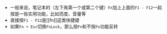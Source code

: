 - 一般来说，笔记本的（左下角第一个或第二个键）`Fn`加上上面的`F1 - F12`一起按是一些实用功能，比如亮度、音量等
- 直接按`F1 - F12`是[[fn]]这类快捷键
- 如果`Fn + Esc`切换`FnLock`，那么按`Fn`和不按`Fn`功能反转